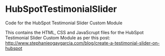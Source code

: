 # HubSpotTestimonialSlider
Code for the HubSpot Testimonial Slider Custom Module

This contains the HTML, CSS and JavaScrupt files for the HubSpot Testimonial Slider Custom Module as per this post: 
http://www.stephanieogaygarcia.com/blog/create-a-testimonial-slider-on-hubspot
